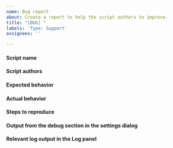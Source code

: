```yaml
---
name: Bug report
about: Create a report to help the script authors to improve.
title: "[BUG] "
labels: 'Type: Support'
assignees: ''

---
```


<!--
If you are able to open the application the best way gather all needed
information and post questions, feature requests or issues is to use
the issue assistant in the "Help menu"!

The menu entry is named "Post questions, feature requests or issues".

Please mention the name and author(s) of the script, so they are able to respond.
Don't forget to use the `@` symbol in-front of the names, like `@pbek`, so they get notified!
You will find the authors in the *Script repository*.
-->


#### Script name

#### Script authors

#### Expected behavior

#### Actual behavior

#### Steps to reproduce

#### Output from the debug section in the settings dialog

#### Relevant log output in the Log panel

<!-- You have to enable the Log panel in the Windows menu! -->
<!-- Please also enable debug output in the options of panel. -->
<!-- Alternatively you can also turn on a log file in the settings. -->
